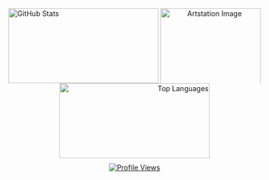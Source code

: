<div style="text-align: center;">
  <!-- Left GitHub readme stats -->
  <div style="display: inline-block; width: 300px; text-align: left; vertical-align: top;">
    <a href="https://github.com/anuraghazra/github-readme-stats">
      <img src="https://github-readme-stats.vercel.app/api?username=Zimrahin&amp;show_icons=true&amp;theme=transparent&amp;hide_border=true&amp;hide_rank=true&amp;include_all_commits=true&amp;custom_title=Zimrahin&apos;s+GitHub+Stats&amp;disable_animations=true&amp;hide=prs" alt="GitHub Stats" style="max-height: 150px; width: 100%;" />
    </a>
  </div>

  <!-- Artstation image (center) -->
  <div style="display: inline-block; width: 200px; text-align: center; vertical-align: top;">
    <a href="https://www.artstation.com/artwork/r9neD5">
      <img src="https://cdnb.artstation.com/p/assets/images/images/052/142/157/original/johan-cediel-rodriguez-pixel-artv2exp.gif?1659037637" alt="Artstation Image" width="200" style="max-height: 150px;" />
    </a>
  </div>

  <!-- Right GitHub readme stats -->
  <div style="display: inline-block; width: 300px; text-align: right; vertical-align: top;">
    <a href="https://github.com/anuraghazra/github-readme-stats">
      <img src="https://github-readme-stats.vercel.app/api/top-langs/?username=Zimrahin&amp;layout=compact&amp;theme=transparent&amp;hide_border=true&amp;disable_animations=true" alt="Top Languages" style="max-height: 150px; width: 100%;" />
    </a>
  </div>
</div>

<!-- Profile views (always centered below) -->
<div style="text-align: center; margin-top: 10px;">
  <a href="https://youtu.be/dQw4w9WgXcQ">
    <img src="https://komarev.com/ghpvc/?username=Zimrahin&amp;label=Profile%20views&amp;color=006aff&amp;style=flat-square" alt="Profile Views" title="GitHub Profile Views" />
  </a>
</div>
